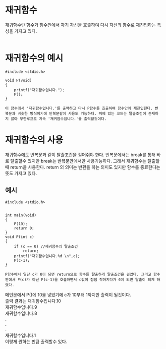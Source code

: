 <h1>재귀함수</h1>
재귀함수란 함수가 함수안에서 자기 자신을 호출하여 다시 자신의 함수로 재진입하는 특성을 가지고 있다.<br>
  
<h1>재귀함수의 예시</h1>

```
#include <stdio.h>

void P(void)
{
    printf("재귀함수입니다.");
    P();
}

이 함수에서 '재귀함수입니다.'를 출력하고 다시 P함수를 호출하여 함수안에 재진입한다. 반복문과 비슷한 방식이기에 반복문같이 사용도 가능하다. 위에 있는 코드는 탈출조건이 존재하지 않아 무한루프로 계속 '재귀함수입니다.'를 출력할것이다.
```
<h1>재귀함수의 사용</h1>
재귀함수에도 반복문과 같이 탈출조건을 걸어줘야 한다. 반복문에서는 break를 통해 바로 탈출할수 있지만 break는 반복문안에서만 사용가능하다. 그래서 재귀함수는 탈출할때 return을 사용한다. return 의 의미는 반환을 하는 의미도 있지만 함수를 종료한다는 뜻도 가지고 있다.<br>
<h2>예시</h2>

```
#include <stdio.h>


int main(void)
{
	P(10);
	return 0;
}
void P(int c)
{
	if (c == 0) //재귀함수의 탈출조건
		return;
	printf("재귀함수입니다.%d \n",c);
	P(c-1);
}

P함수에서 일단 c가 0이 되면 return으로 함수를 탈출하게 탈출조건을 걸었다. 그리고 함수안에서 P(c)가 아닌 P(c-1)을 호출하면서 c값이 점점 작아지다가 0이 되면 탈출이 되게 하였다.
```
메인문에서 P()에 10을 넣었기에 c가 10부터 1까지만 출력이 될것이다.<br>
출력 결과는 
재귀함수입니다.10<br>
재귀함수입니다.9<br>
재귀함수입니다.8<br>
.<br>
.<br>
.<br>
재귀함수입니다.1<br>
이렇게 원하는 만큼 출력할수 있다.